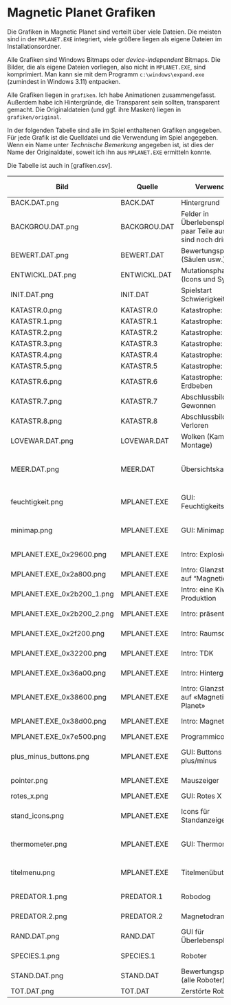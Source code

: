 Magnetic Planet Grafiken
========================

Die Grafiken in Magnetic Planet sind verteilt über viele Dateien. Die meisten sind in der `MPLANET.EXE` integriert, viele größere liegen als eigene Dateien im Installationsordner.

Alle Grafiken sind Windows Bitmaps oder *device-independent* Bitmaps. Die Bilder, die als eigene Dateien vorliegen, also nicht in `MPLANET.EXE`, sind komprimiert. Man kann sie mit dem Programm `c:\windows\expand.exe` (zumindest in Windows 3.11) entpacken.

Alle Grafiken liegen in `grafiken`. Ich habe Animationen zusammengefasst. Außerdem habe ich Hintergründe, die Transparent sein sollten, transparent gemacht. Die Originaldateien (und ggf. ihre Masken) liegen in `grafiken/original`.

In der folgenden Tabelle sind alle im Spiel enthaltenen Grafiken angegeben. Für jede Grafik ist die Quelldatei und die Verwendung im Spiel angegeben. Wenn ein Name unter *Technische Bemerkung* angegeben ist, ist dies der Name der Originaldatei, soweit ich ihn aus `MPLANET.EXE` ermitteln konnte.

Die Tabelle ist auch in [grafiken.csv].


Bild | Quelle | Verwendung | Technische Bemerkung
-----|--------|------------|---------------------
BACK.DAT.png | BACK.DAT | Hintergrund |
BACKGROU.DAT.png | BACKGROU.DAT | Felder in Überlebensphase. Ein paar Teile aus Q-Pop sind noch drin :) |
BEWERT.DAT.png | BEWERT.DAT | Bewertungsphase (Säulen usw.) | maskiert
ENTWICKL.DAT.png | ENTWICKL.DAT | Mutationsphase (Icons und Symbole) | maskiert
INIT.DAT.png | INIT.DAT | Spielstart Schwierigkeitswahl | maskiert
KATASTR.0.png | KATASTR.0 | Katastrophe: Dürre |
KATASTR.1.png | KATASTR.1 | Katastrophe: Kälte |
KATASTR.2.png | KATASTR.2 | Katastrophe: Meteorit |
KATASTR.3.png | KATASTR.3 | Katastrophe: Seuche |
KATASTR.4.png | KATASTR.4 | Katastrophe: Vulkan |
KATASTR.5.png | KATASTR.5 | Katastrophe: Flut |
KATASTR.6.png | KATASTR.6 | Katastrophe: Erdbeben |
KATASTR.7.png | KATASTR.7 | Abschlussbildschirm: Gewonnen |
KATASTR.8.png | KATASTR.8 | Abschlussbildschirm: Verloren |
LOVEWAR.DAT.png | LOVEWAR.DAT | Wolken (Kampf und Montage) | maskiert
MEER.DAT.png | MEER.DAT | Übersichtskartenteile | Masken angewendet und etwas neu arrangiert
feuchtigkeit.png | MPLANET.EXE | GUI: Feuchtigkeitsanzeiger | 2 Bilder; 40x100; selbst zusammengestellt
minimap.png | MPLANET.EXE | GUI: Minimapicons | 4 Bilder; 8x8; selbst zusammengestellt
MPLANET.EXE_0x29600.png | MPLANET.EXE | Intro: Explosion | 7 Bilder; 50x40; BUM
MPLANET.EXE_0x2a800.png | MPLANET.EXE | Intro: Glanzstreifen auf “Magnetic Planet” | 2 Bilder; 24x38; FLASH
MPLANET.EXE_0x2b200_1.png | MPLANET.EXE | Intro: eine Kiwi Produktion | 4 Bilder; 217x16; KIWI; getrennt
MPLANET.EXE_0x2b200_2.png | MPLANET.EXE | Intro: präsentiert | 4 Bilder; 118x16; KIWI; getrennt
MPLANET.EXE_0x2f200.png | MPLANET.EXE | Intro: Raumschiff | 6 Bilder; 152x70; SCHIFF
MPLANET.EXE_0x32200.png | MPLANET.EXE | Intro: TDK | 6 Bilder; 184x40; SCHRIFT
MPLANET.EXE_0x36a00.png | MPLANET.EXE | Intro: Hintergrund | 1 Bild; 600x420; STARS
MPLANET.EXE_0x38600.png | MPLANET.EXE | Intro: Glanzsternchen auf «Magnetic Planet» | 4 Bilder; 20x20; STERN
MPLANET.EXE_0x38d00.png | MPLANET.EXE | Intro: Magnetic Planet | 5 Bilder; 570x38; TITELMP
MPLANET.EXE_0x7e500.png | MPLANET.EXE | Programmicon | Icon 1
plus_minus_buttons.png | MPLANET.EXE | GUI: Buttons plus/minus | 4 Bilder; 16x16; selbst zusammengestellt
pointer.png | MPLANET.EXE | Mauszeiger | 1 Bild; 32x32; cursor file
rotes_x.png | MPLANET.EXE | GUI: Rotes X | 1 Bild; 11x12
stand_icons.png | MPLANET.EXE | Icons für Standanzeige | 2 Bilder; 16x16; selbst zusammengestellt
thermometer.png | MPLANET.EXE | GUI: Thermometer | 2 Bilder; 40x100; selbst zusammengestellt
titelmenu.png | MPLANET.EXE | Titelmenübuttons | 4 Bilder; 10x12; selbst zusammengestellt
PREDATOR.1.png | PREDATOR.1 | Robodog | maskiert mit PREDATOR.1M
PREDATOR.2.png | PREDATOR.2 | Magnetodrant | maskiert mit PREDATOR.2M
RAND.DAT.png | RAND.DAT | GUI für Überlebensphase | Minimap maskiert
SPECIES.1.png | SPECIES.1 | Roboter | maskiert mit SPECIES.0
STAND.DAT.png | STAND.DAT | Bewertungsphase (alle Roboter) | maskiert
TOT.DAT.png | TOT.DAT | Zerstörte Roboter | maskiert
